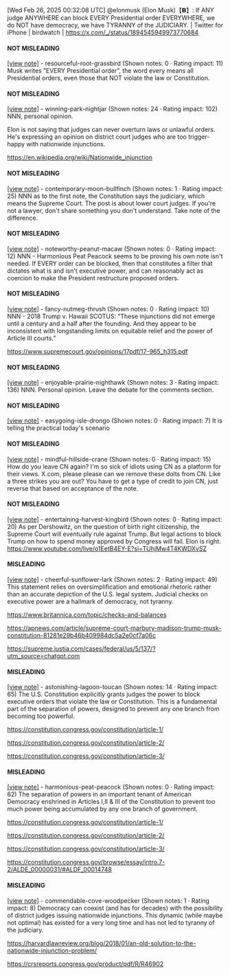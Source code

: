 [Wed Feb 26, 2025 00:32:08 UTC] @elonmusk (Elon Musk)【𝗕】: If ANY judge ANYWHERE can block  EVERY Presidential order EVERYWHERE,  we do NOT have democracy, we have TYRANNY of the JUDICIARY. | Twitter for iPhone | birdwatch | https://x.com/_/status/1894545949973770684

#### NOT MISLEADING

[[view note]](https://x.com/i/birdwatch/n/1894691928546910529) - resourceful-root-grassbird (Shown notes: 0 · Rating impact: 11)
Musk writes ”EVERY Presidential order”, the word every means all Presidential orders, even those that NOT violate the law or Constitution.

#### NOT MISLEADING

[[view note]](https://x.com/i/birdwatch/n/1894597795325317631) - winning-park-nightjar (Shown notes: 24 · Rating impact: 102)
NNN, personal opinion.

Elon is not saying that judges can never overturn laws or unlawful orders. He's expressing an opinion on district court judges who are too trigger-happy with nationwide injunctions.

https://en.wikipedia.org/wiki/Nationwide_injunction

#### NOT MISLEADING

[[view note]](https://x.com/i/birdwatch/n/1894580554517155886) - contemporary-moon-bullfinch (Shown notes: 1 · Rating impact: 25)
NNN as to the first note, the Constitution says the judiciary, which means the Supreme Court. The post is about lower court judges. If you're not a lawyer, don't share something you don't understand. Take note of the difference. 

#### NOT MISLEADING

[[view note]](https://x.com/i/birdwatch/n/1894566926371963269) - noteworthy-peanut-macaw (Shown notes: 0 · Rating impact: 12)
NNN - Harmonious Peat Peacock seems to be proving his own note isn't needed. If EVERY order can be blocked, then that constitutes a filter that dictates what is and isn't executive power, and can reasonably act as coercion to make the President restructure proposed orders. 

#### NOT MISLEADING

[[view note]](https://x.com/i/birdwatch/n/1894553486332661971) - fancy-nutmeg-thrush (Shown notes: 0 · Rating impact: 10)
NNN - 2018 Trump v. Hawaii SCOTUS:
“These injunctions did not emerge until a century and a half after the founding. And they appear to be inconsistent with longstanding limits on equitable relief and the power of Article III courts.”

https://www.supremecourt.gov/opinions/17pdf/17-965_h315.pdf

#### NOT MISLEADING

[[view note]](https://x.com/i/birdwatch/n/1894551099471737175) - enjoyable-prairie-nighthawk (Shown notes: 3 · Rating impact: 136)
NNN. Personal opinion. Leave the debate for the comments section.

#### NOT MISLEADING

[[view note]](https://x.com/i/birdwatch/n/1894641210901631170) - easygoing-isle-drongo (Shown notes: 0 · Rating impact: 7)
It is telling the practical today's scenario 

#### NOT MISLEADING

[[view note]](https://x.com/i/birdwatch/n/1894669947672084878) - mindful-hillside-crane (Shown notes: 0 · Rating impact: 15)
How do you leave CN again? I'm so sick of idiots using CN as a platform for their views. X.com, please please can we remove these dolts from CN. Like a three strikes you are out? You have to get a type of credit to join CN, just reverse that based on acceptance of the note. 

#### NOT MISLEADING

[[view note]](https://x.com/i/birdwatch/n/1894675232469950921) - entertaining-harvest-kingbird (Shown notes: 0 · Rating impact: 20)
As per Dershowitz, on the question of birth right citizenship, the Supreme Court will eventually rule against Trump. But legal actions to block Trump on how to spend money approved by Congress will fail. Elon is right. https://www.youtube.com/live/o1EetB4EY-E?si=TUhjMw4T4KWDXvSZ

#### MISLEADING

[[view note]](https://x.com/i/birdwatch/n/1894638541743046804) - cheerful-sunflower-lark (Shown notes: 2 · Rating impact: 49)
This statement relies on oversimplification and emotional rhetoric rather than an accurate depiction of the U.S. legal system. Judicial checks on executive power are a hallmark of democracy, not tyranny.


https://www.britannica.com/topic/checks-and-balances

https://apnews.com/article/supreme-court-marbury-madison-trump-musk-constitution-81281e29b46b409984dc5a2e0cf7a06c

https://supreme.justia.com/cases/federal/us/5/137/?utm_source=chatgpt.com

#### MISLEADING

[[view note]](https://x.com/i/birdwatch/n/1894565809797906547) - astonishing-lagoon-toucan (Shown notes: 14 · Rating impact: 65)
The U.S. Constitution explicitly grants judges the power to block executive orders that violate the law or Constitution. This is a fundamental part of the separation of powers, designed to prevent any one branch from becoming too powerful. 

https://constitution.congress.gov/constitution/article-1/

https://constitution.congress.gov/constitution/article-2/

https://constitution.congress.gov/constitution/article-3/


#### MISLEADING

[[view note]](https://x.com/i/birdwatch/n/1894551117478203577) - harmonious-peat-peacock (Shown notes: 0 · Rating impact: 62)
The separation of powers in an important tenant of American Democracy enshrined in Articles I,II & III of the Constitution to prevent too much power being accumulated by any one branch of government. 

https://constitution.congress.gov/constitution/article-1/

https://constitution.congress.gov/constitution/article-2/

https://constitution.congress.gov/constitution/article-3/

https://constitution.congress.gov/browse/essay/intro.7-2/ALDE_00000031/#ALDF_00014748

#### MISLEADING

[[view note]](https://x.com/i/birdwatch/n/1894548610739834949) - commendable-cove-woodpecker (Shown notes: 1 · Rating impact: 8)
Democracy can coexist (and has for decades) with the possibility of district judges issuing nationwide injunctions. This dynamic (while maybe not optimal) has existed for a very long time and has not led to tyranny of the judiciary. 

https://harvardlawreview.org/blog/2018/01/an-old-solution-to-the-nationwide-injunction-problem/

https://crsreports.congress.gov/product/pdf/R/R46902
